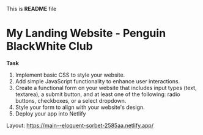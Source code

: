 This is **README** file

# My Landing Website - Penguin BlackWhite Club

**Task**
1. Implement basic CSS to style your website.
2. Add simple JavaScript functionality to enhance user interactions.
3. Create a functional form on your website that includes input types (text, textarea), a submit button, and at least one of the following: radio buttons, checkboxes, or a select dropdown.
4. Style your form to align with your website's design.
5. Deploy your app into Netlify

Layout: https://main--eloquent-sorbet-2585aa.netlify.app/